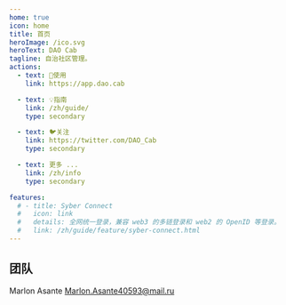 ```yaml
---
home: true
icon: home
title: 首页
heroImage: /ico.svg
heroText: DAO Cab
tagline: 自治社区管理。
actions:
  - text: 🚀使用
    link: https://app.dao.cab

  - text: 💡指南
    link: /zh/guide/
    type: secondary 

  - text: 🐦关注
    link: https://twitter.com/DAO_Cab
    type: secondary 

  - text: 更多 ...
    link: /zh/info
    type: secondary

features:
  # - title: Syber Connect
  #   icon: link
  #   details: 全网统一登录，兼容 web3 的多链登录和 web2 的 OpenID 等登录。 
  #   link: /zh/guide/feature/syber-connect.html 
---
```


## 团队
Marlon Asante <Marlon.Asante40593@mail.ru>
